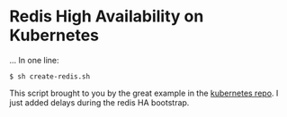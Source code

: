# Redis High Availability on Kubernetes

... In one line:

```
$ sh create-redis.sh
```


This script brought to you by the great example in the [kubernetes repo](https://github.com/kubernetes/kubernetes/tree/master/examples/storage/redis).  I just added delays during the redis HA bootstrap.
